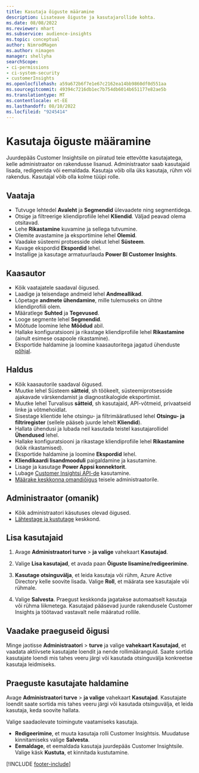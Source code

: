 ```yaml
---
title: Kasutaja õiguste määramine
description: Lisateave õiguste ja kasutajarollide kohta.
ms.date: 08/08/2022
ms.reviewer: mhart
ms.subservice: audience-insights
ms.topic: conceptual
author: NimrodMagen
ms.author: nimagen
manager: shellyha
searchScope:
- ci-permissions
- ci-system-security
- customerInsights
ms.openlocfilehash: a59a672b6f7e1e67c2162ea14bb9860df0d551aa
ms.sourcegitcommit: 49394c7216db1ec7b754db6014b651177e82ae5b
ms.translationtype: MT
ms.contentlocale: et-EE
ms.lasthandoff: 08/10/2022
ms.locfileid: "9245414"
---
```

# <a name="assign-user-permissions"></a>Kasutaja õiguste määramine

Juurdepääs Customer Insightsile on piiratud teie ettevõtte kasutajatega, kelle administraator on rakendusse lisanud. Administraator saab kasutajaid lisada, redigeerida või eemaldada. Kasutaja võib olla üks kasutaja, rühm või rakendus. Kasutajal võib olla kolme tüüpi rolle.

## <a name="viewer"></a>Vaataja

- Tutvuge lehtedel **Avaleht** ja **Segmendid** ülevaadete ning segmentidega.
- Otsige ja filtreerige kliendiprofiile lehel **Kliendid**. Väljad peavad olema otsitavad.
- Lehe **Rikastamine** kuvamine ja sellega tutvumine.
- Olemite avastamine ja eksportimine lehel **Olemid**.
- Vaadake süsteemi protsesside olekut lehel **Süsteem**.
- Kuvage ekspordid **Ekspordid** lehel.
- Installige ja kasutage armatuurlauda **Power BI Customer Insights**.

## <a name="contributor"></a>Kaasautor

- Kõik vaatajatele saadaval õigused.
- Laadige ja teisendage andmeid lehel **Andmeallikad**.
- Lõpetage **andmete ühendamine**, mille tulemuseks on ühtne kliendiprofiili olem.
- Määratlege **Suhted** ja **Tegevused**.
- Looge segmente lehel **Segmendid**.
- Mõõtude loomine lehe **Mõõdud** abil.
- Hallake konfiguratsiooni ja rikastage kliendiprofiile lehel **Rikastamine** (ainult esimese osapoole rikastamine).
- Eksportide haldamine ja loomine kaasautoritega jagatud ühenduste [põhjal](connections.md#allow-contributors-to-use-a-connection-for-exports).

## <a name="admin"></a>Haldus

- Kõik kaasautorile saadaval õigused.
- Muutke lehel Süsteem **sätteid**, sh töökeelt, süsteemiprotsesside ajakavade värskendamist ja diagnostikalogide eksportimist.
- Muutke lehel Turvalisus **sätteid**, sh kasutajaid, API-võtmeid, privaatseid linke ja võtmehoidlat.
- Sisestage klientide lehe otsingu- ja filtrimääratlused lehel **Otsingu- ja filtriregister** (sellele pääseb juurde lehelt **Kliendid**).
- Hallata ühendusi ja lubada neil kasutada teistel kasutajarollidel **Ühendused** lehel.
- Hallake konfiguratsiooni ja rikastage kliendiprofiile lehel **Rikastamine** (kõik rikastamised).
- Eksportide haldamine ja loomine **Ekspordid** lehel.
- **Kliendikaardi lisandmooduli** paigaldamine ja kasutamine.
- Lisage ja kasutage **Power Appsi konnektorit**.
- Lubage [Customer Insightsi API-de](apis.md) kasutamine.
- [Määrake keskkonna omandiõigus](manage-environments.md#change-the-owner-of-an-environment) teisele administraatorile.

## <a name="admin-owner"></a>Administraator (omanik)

- Kõik administraatori käsutuses olevad õigused.
- [Lähtestage ja kustutage](manage-environments.md#reset-an-existing-environment-preview) keskkond.

## <a name="add-users"></a>Lisa kasutajaid

1. Avage **Administraatori turve** > **ja valige** vahekaart **Kasutajad**.

1. Valige **Lisa kasutajad**, et avada paan **Õiguste lisamine/redigeerimine**.

1. **Kasutage otsinguvälja**, et leida kasutaja või rühm, Azure Active Directory kelle soovite lisada. Valige **Roll**, et määrata see kasutajale või rühmale.

1. Valige **Salvesta**. Praegust keskkonda jagatakse automaatselt kasutaja või rühma liikmetega. Kasutajad pääsevad juurde rakendusele Customer Insights ja töötavad vastavalt neile määratud rollile.

## <a name="view-current-permissions"></a>Vaadake praeguseid õigusi

Minge jaotisse **Administraatori** > **turve** ja valige **vahekaart Kasutajad**, et vaadata aktiivsete kasutajate loendit ja nende rollimääranguid. Saate sortida kasutajate loendi mis tahes veeru järgi või kasutada otsinguvälja konkreetse kasutaja leidmiseks.

## <a name="manage-current-users"></a>Praeguste kasutajate haldamine

Avage **Administraatori turve** > **ja valige** vahekaart **Kasutajad**. Kasutajate loendit saate sortida mis tahes veeru järgi või kasutada otsinguvälja, et leida kasutaja, keda soovite hallata.

Valige saadaolevate toimingute vaatamiseks kasutaja.

- **Redigeerimine**, et muuta kasutaja rolli Customer Insightsis. Muudatuse kinnitamiseks valige **Salvesta**.
- **Eemaldage**, et eemaldada kasutaja juurdepääs Customer Insightsile. Valige käsk **Kustuta**, et kinnitada kustutamine.

[!INCLUDE [footer-include](includes/footer-banner.md)]
